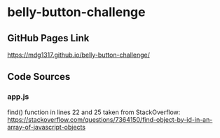 # belly-button-challenge

## GitHub Pages Link
https://mdg1317.github.io/belly-button-challenge/

## Code Sources
### app.js
find() function in lines 22 and 25 taken from StackOverflow: https://stackoverflow.com/questions/7364150/find-object-by-id-in-an-array-of-javascript-objects
